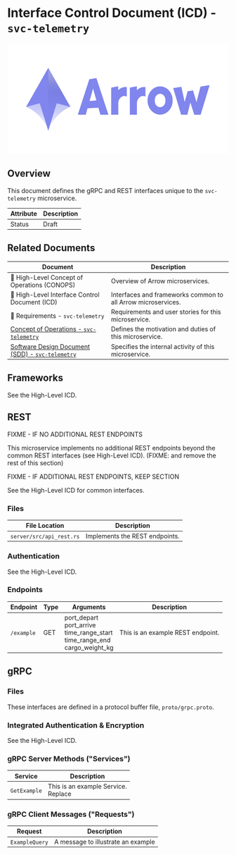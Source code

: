 # Interface Control Document (ICD) - `svc-telemetry`

<center>

<img src="https://github.com/Arrow-air/tf-github/raw/main/src/templates/doc-banner-services.png" style="height:250px" />

</center>

## Overview

This document defines the gRPC and REST interfaces unique to the `svc-telemetry` microservice.

Attribute | Description
--- | ---
Status | Draft

## Related Documents

Document | Description
--- | ---
:construction: High-Level Concept of Operations (CONOPS) | Overview of Arrow microservices.
:construction: High-Level Interface Control Document (ICD) | Interfaces and frameworks common to all Arrow microservices.
:construction: Requirements - `svc-telemetry` | Requirements and user stories for this microservice.
[Concept of Operations - `svc-telemetry`](./conops.md) | Defines the motivation and duties of this microservice.
[Software Design Document (SDD) - `svc-telemetry`](./sdd.md) | Specifies the internal activity of this microservice.

## Frameworks

See the High-Level ICD.

## REST

FIXME - IF NO ADDITIONAL REST ENDPOINTS

This microservice implements no additional REST endpoints beyond the common REST interfaces (see High-Level ICD). (FIXME: and remove the rest of this section)

FIXME - IF ADDITIONAL REST ENDPOINTS, KEEP SECTION

See the High-Level ICD for common interfaces.


### Files

| File Location | Description |
--- | ---
`server/src/api_rest.rs` | Implements the REST endpoints.

### Authentication

See the High-Level ICD.

### Endpoints

| Endpoint | Type | Arguments | Description |
| ---- | --- | ---- | ---- |
| `/example` | GET | port_depart<br>port_arrive<br>time_range_start<br>time_range_end<br>cargo_weight_kg | This is an example REST endpoint.

## gRPC

### Files

These interfaces are defined in a protocol buffer file, `proto/grpc.proto`.

### Integrated Authentication & Encryption

See the High-Level ICD.

### gRPC Server Methods ("Services")

| Service | Description |
| ---- | ---- |
| `GetExample` | This is an example Service.<br>Replace

### gRPC Client Messages ("Requests")

| Request | Description |
| ------    | ------- |
| `ExampleQuery` | A message to illustrate an example
